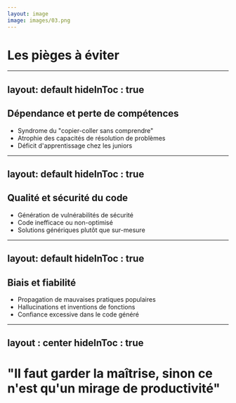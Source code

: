```yaml
---
layout: image
image: images/03.png
---
```

# Les pièges à éviter

---
layout: default
hideInToc : true
---
## Dépendance et perte de compétences
- Syndrome du "copier-coller sans comprendre"
- Atrophie des capacités de résolution de problèmes
- Déficit d'apprentissage chez les juniors

---
layout: default
hideInToc : true
---
## Qualité et sécurité du code
- Génération de vulnérabilités de sécurité
- Code inefficace ou non-optimisé
- Solutions génériques plutôt que sur-mesure

---
layout: default
hideInToc : true
---
## Biais et fiabilité
- Propagation de mauvaises pratiques populaires
- Hallucinations et inventions de fonctions
- Confiance excessive dans le code généré

---
layout : center
hideInToc : true
---

# "Il faut garder la maîtrise, sinon ce n'est qu'un mirage de productivité"